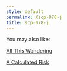 ```yaml
---
style: default
permalink: Xscp-078-j
title: scp-078-j
---
```

You may also like:

[All This Wandering](http://scp-wiki.net/but-some-time-we-cant-erase)

[A Calculated Risk](http://scp-wiki.net/a-calculated-risk)
